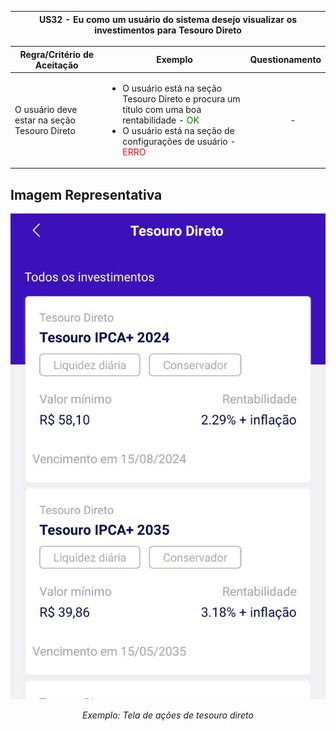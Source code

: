 <table>
    <thead>
        <tr>
            <th colspan="2" rowspan="2"> US32 - Eu como um usuário do sistema desejo visualizar os investimentos para Tesouro Direto</th>
        </tr>        
    </thead>
</table>

<table>
    <thead>
        <tr>
            <th>Regra/Critério de Aceitação</th>
            <th>Exemplo</th>
            <th>Questionamento</th>
        </tr>        
    </thead>
    <tbody>
        <tr>
            <td>O usuário deve estar na seção Tesouro Direto</td>
            <td>
                <ul>
                    <li>O usuário está na seção Tesouro Direto e procura um título com uma boa rentabilidade - <span style="color:green">OK</span></li>
                    <li>O usuário está na seção de configurações de usuário - <span style="color:red">ERRO</span></li>
                </ul>
            </td>
            <td>
                <ul>
                    <p align="center">-</p>
                </ul>
            </td>
        </tr>
    </tbody>
</table>

## **Imagem Representativa**
![US01](../../../img/tdi.jpg)
<p align="center"><i>Exemplo: Tela de ações de tesouro direto</i></p>